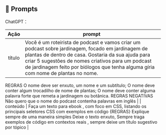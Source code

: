 ## 🧠 Prompts


ChatGPT：

|   Ação   | prompt                                                                                                                                                                                                                                                                         |
| :------: | ------------------------------------------------------------------------------------------------------------------------------------------------------------------------------------------------------------------------------------------------------------------------------ |
|  título  | Você é um roteirista de podcast e vamos criar um podcast sobre jardinagem, focado em jardinagem de plantas de dentro de casa. Gostaria da sua ajuda para criar 5 sugestões de nomes criativos para um podcast de jardinagem feito por biólogos que tenha alguma gíria com nome de plantas no nome.
REGRAS
 O nome deve ser enxuto, um nome e um subtítulo;
 O nome deve conter algum trocadilho de nome de plantas;
 O nome deve conter alguma palavra forte que remeta a jardinagem ou botânica.
REGRAS NEGATIVAS
 Não quero que o nome do podcast contenha palavras em inglês                                                 |
| conteúdo | Faça um texto para ebook , com foco em CSS, listando os principais seletores CSS com exemplos em código {REGRAS} Explique sempre de uma maneira simples Deixe o texto enxuto, Sempre traga exemplos de código em contextos reais , sempre deixe um título sugestivo por tópico |

